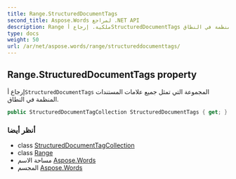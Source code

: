 ```yaml
---
title: Range.StructuredDocumentTags
second_title: Aspose.Words لمراجع .NET API
description: Range ملكية. إرجاع أStructuredDocumentTags المجموعة التي تمثل جميع علامات المستندات المنظمة في النطاق.
type: docs
weight: 50
url: /ar/net/aspose.words/range/structureddocumenttags/
---
```

## Range.StructuredDocumentTags property

إرجاع أ`StructuredDocumentTags` المجموعة التي تمثل جميع علامات المستندات المنظمة في النطاق.

```csharp
public StructuredDocumentTagCollection StructuredDocumentTags { get; }
```

### أنظر أيضا

* class [StructuredDocumentTagCollection](../../../aspose.words.markup/structureddocumenttagcollection/)
* class [Range](../)
* مساحة الاسم [Aspose.Words](../../range/)
* المجسم [Aspose.Words](../../../)


